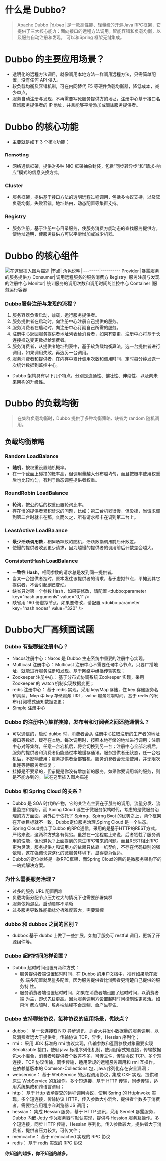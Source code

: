 # 什么是 Dubbo?
> Apache Dubbo |ˈdʌbəʊ| 是一款高性能、轻量级的开源Java RPC框架，它提供了三大核心能力：面向接口的远程方法调用，智能容错和负载均衡，以及服务自动注册和发现。 可以和Spring 框架无缝集成。
# Dubbo 的主要应用场景？
* 透明化的远程方法调用，就像调用本地方法一样调用远程方法，只需简单配置，没有任何 API 侵入。
* 软负载均衡及容错机制，可在内网替代 F5 等硬件负载均衡器，降低成本，减少单点。
* 服务自动注册与发现，不再需要写死服务提供方的地址，注册中心基于接口名查询服务提供者的 IP 地址，并且能够平滑添加或删除服务提供者。
# Dubbo 的核心功能
* 主要就是如下 3 个核心功能：
### Remoting
* 网络通信框架，提供对多种 NIO 框架抽象封装，包括“同步转异步”和“请求-响应”模式的信息交换方式。
### Cluster
* 服务框架，提供基于接口方法的透明远程过程调用，包括多协议支持，以及软负载均衡，失败容错，地址路由，动态配置等集群支持。
### Registry
* 服务注册，基于注册中心目录服务，使服务消费方能动态的查找服务提供方，使地址透明，使服务提供方可以平滑增加或减少机器。
# Dubbo 的核心组件
![在这里插入图片描述](https://img-blog.csdnimg.cn/20200329145835906.png?x-oss-process=image/watermark,type_ZmFuZ3poZW5naGVpdGk,shadow_10,text_aHR0cHM6Ly9ibG9nLmNzZG4ubmV0L3FxXzQwNzIyODI3,size_16,color_FFFFFF,t_70)
|节点|	角色说明|
--------|----------
Provider	|暴露服务的服务提供方
Consumer|	调用远程服务的服务消费方
Registry|	服务注册与发现的注册中心
Monitor|	统计服务的调用次数和调用时间的监控中心
Container	|服务运行容器
### Dubbo服务注册与发现的流程？
1. 服务容器负责启动，加载，运行服务提供者。
2. 服务提供者在启动时，向注册中心注册自己提供的服务。
3. 服务消费者在启动时，向注册中心订阅自己所需的服务。
4. 注册中心返回服务提供者地址列表给消费者，如果有变更，注册中心将基于长连接推送变更数据给消费者。
5. 服务消费者，从提供者地址列表中，基于软负载均衡算法，选一台提供者进行调用，如果调用失败，再选另一台调用。
6. 服务消费者和提供者，在内存中累计调用次数和调用时间，定时每分钟发送一次统计数据到监控中心。

* Dubbo 架构具有以下几个特点，分别是连通性、健壮性、伸缩性、以及向未来架构的升级性。
# Dubbo 的负载均衡
> 在集群负载均衡时，Dubbo 提供了多种均衡策略，缺省为 random 随机调用。
## 负载均衡策略
### Random LoadBalance
* **随机**，按权重设置随机概率。
* 在一个截面上碰撞的概率高，但调用量越大分布越均匀，而且按概率使用权重后也比较均匀，有利于动态调整提供者权重。
### RoundRobin LoadBalance
* **轮询**，按公约后的权重设置轮询比率。
* 存在慢的提供者累积请求的问题，比如：第二台机器很慢，但没挂，当请求调到第二台时就卡在那，久而久之，所有请求都卡在调到第二台上。
### LeastActive LoadBalance
* **最少活跃调用数**，相同活跃数的随机，活跃数指调用前后计数差。
* 使慢的提供者收到更少请求，因为越慢的提供者的调用前后计数差会越大。
### ConsistentHash LoadBalance
* **一致性 Hash**，相同参数的请求总是发到同一提供者。
* 当某一台提供者挂时，原本发往该提供者的请求，基于虚拟节点，平摊到其它提供者，不会引起剧烈变动。
* 缺省只对第一个参数 Hash，如果要修改，请配置 <dubbo:parameter key="hash.arguments" value="0,1" />
* 缺省用 160 份虚拟节点，如果要修改，请配置 <dubbo:parameter key="hash.nodes" value="320" />

#  Dubbo大厂高频面试题
### Dubbo 有些哪些注册中心？
* Nacos注册中心：Nacos 是 Dubbo 生态系统中重要的注册中心实现。
* Multicast 注册中心： Multicast 注册中心不需要任何中心节点，只要广播地址，就能进行服务注册和发现。基于网络中组播传输实现；
*  Zookeeper 注册中心： 基于分布式协调系统 Zookeeper 实现，采用Zookeeper 的 watch 机制实现数据变更；
*  redis 注册中心： 基于 redis 实现，采用 key/Map 存储，住 key 存储服务名和类型，Map 中 key 存储服务 URL，value 服务过期时间。基于 redis 的发布/订阅模式通知数据变更；
* Simple 注册中心
###  Dubbo 的注册中心集群挂掉，发布者和订阅者之间还能通信么？
* 可以通信的，启动 dubbo 时，消费者会从 注册中心拉取注册的生产者的地址接口等数据，缓存在本地。每次调用时，按照本地存储的地址进行调用；注册中心对等集群，任意一台宕机后，将会切换到另一台；注册中心全部宕机后，服务的提供者和消费者仍能通过本地缓存通讯。服务提供者无状态，任一台宕机后，不影响使用；服务提供者全部宕机，服务消费者会无法使用，并无限次重连等待服务者恢复；
* 挂掉是不要紧的，但前提是你没有增加新的服务，如果你要调用新的服务，则是不能办到的。
![在这里插入图片描述](https://img-blog.csdnimg.cn/20200329151233230.png?x-oss-process=image/watermark,type_ZmFuZ3poZW5naGVpdGk,shadow_10,text_aHR0cHM6Ly9ibG9nLmNzZG4ubmV0L3FxXzQwNzIyODI3,size_16,color_FFFFFF,t_70#pic_center)
### Dubbo 和 Spring Cloud 的关系？
* Dubbo 是 SOA 时代的产物，它的关注点主要在于服务的调用，流量分发、流量监控和熔断。而 Spring Cloud 诞生于微服务架构时代，考虑的是微服务治理的方方面面，另外由于依托了 Spirng、Spirng Boot 的优势之上，两个框架在开始目标就不一致，Dubbo定位服务治理,Spirng Cloud 是一个生态。
* Spring Cloud抛弃了Dubbo 的RPC通信，采用的是基于HTTP的REST方式。严格来说，这两种方式各有优劣。虽然在一定程度上来说，后者牺牲了服务调用的性能，但也避免了上面提到的原生RPC带来的问题。而且REST相比RPC更为灵活，服务提供方和调用方的依赖只依靠一纸契约，不存在代码级别的强依赖，这在强调快速演化的微服务环境下，显得更为合适。
* Dubbo的定位始终是一款RPC框架，而Spring Cloud的目的是微服务架构下的一站式解决方案。
### 为什么需要服务治理？
* 过多的服务 URL 配置困难
* 负载均衡分配节点压力过大的情况下也需要部署集群
* 服务依赖混乱，启动顺序不清晰
* 过多服务导致性能指标分析难度较大，需要监控
### dubbo 和 dubbox 之间的区别？
* dubbox 基于 dubbo 上做了一些扩展，如加了服务可 restful 调用，更新了开源组件等。
###  Dubbo 超时时间怎样设置？
* Dubbo 超时时间设置有两种方式：
	* 服务提供者端设置超时时间，在 Dubbo 的用户文档中，推荐如果能在服务
端多配置就尽量多配置，因为服务提供者比消费者更清楚自己提供的服务特
性。
	* 服务消费者端设置超时时间，如果在消费者端设置了超时时间，以消费者端
为主，即优先级更高。因为服务调用方设置超时时间控制性更灵活。如果消
费方超时，服务端线程不会定制，会产生警告。
### Dubbo 支持哪些协议，每种协议的应用场景，优缺点？
* dubbo： 单一长连接和 NIO 异步通讯，适合大并发小数据量的服务调用，以及消费者远大于提供者。传输协议 TCP，异步，Hessian 序列化；
* rmi： 采用 JDK 标准的 rmi 协议实现，传输参数和返回参数对象需要实现Serializable 接口，使用 java 标准序列化机制，使用阻塞式短连接，传输数据包大小混合，消费者和提供者个数差不多，可传文件，传输协议 TCP。多个短连接，TCP 协议传输，同步传输，适用常规的远程服务调用和 rmi 互操作。在依赖低版本的 Common-Collections 包，java 序列化存在安全漏洞；
* webservice： 基于 WebService 的远程调用协议，集成 CXF 实现，提供和原生 WebService 的互操作。多个短连接，基于 HTTP 传输，同步传输，适用系统集成和跨语言调用；
* http： 基于 Http 表单提交的远程调用协议，使用 Spring 的 HttpInvoke 实现。多个短连接，传输协议 HTTP，传入参数大小混合，提供者个数多于消费者，需要给应用程序和浏览器 JS 调用；
* hessian： 集成 Hessian 服务，基于 HTTP 通讯，采用 Servlet 暴露服务，Dubbo 内嵌 Jetty 作为服务器时默认实现，提供与 Hession 服务互操作。多个短连接，同步 HTTP 传输，Hessian 序列化，传入参数较大，提供者大于消费者，提供者压力较大，可传文件；
* memcache： 基于 memcached 实现的 RPC 协议
* redis： 基于 redis 实现的 RPC 协议

**你知道的越多，你不知道的越多。**
